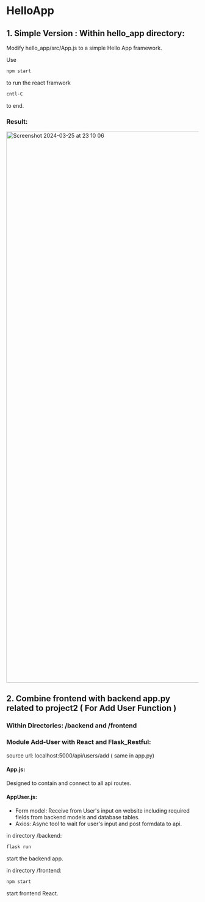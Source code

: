 # HelloApp

## 1. Simple Version : Within hello_app directory:

Modify hello_app/src/App.js to a simple Hello App framework.

Use

```bash
npm start
```

to run the react framwork

```bash
cntl-C
```

to end.

### Result:
<img width="1440" alt="Screenshot 2024-03-25 at 23 10 06" src="https://github.com/Mrkingggg/HelloApp/assets/105716817/4941cf71-2bc2-4d3f-a591-1e3c520d2cf6">




## 2. Combine frontend with backend app.py related to project2 ( For Add User Function ) 
### Within Directories: /backend and /frontend 

### Module Add-User with React and Flask_Restful:

source url: localhost:5000/api/users/add ( same in app.py)

#### App.js:

Designed to contain and connect to all api routes. 

#### AppUser.js:

- Form model: Receive from User's input on website including required fields from backend models and database tables.
- Axios: Async tool to wait for user's input and post formdata to api.

in directory /backend:

```bash
flask run
```

start the backend app.

in directory /frontend:

```bash
npm start
```

start frontend React.
